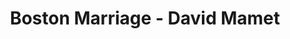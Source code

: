 ---
layout: production
title: Boston Marriage - David Mamet
dates: February 11 - February 20, 2016
location: Berger Park Coach House, Chicago
production:
  - name: Angeli Primlani
    title: Director
    bio_url: http://accidentalshakespeare.com/about/company/angeli_primlani
  - name: Sherry Legare
    title: Producer
    bio_url: http://accidentalshakespeare.com/about/company/sherry_legare
  - name: Matt Cefalu
    title: Stage Manager/Sound and Properties Design
    bio_url: http://accidentalshakespeare.com/about/company/matt_cefalu
  - name: Benjamin Dionysus
    title: Lighting Design
    bio_url: http://accidentalshakespeare.com/about/company/benjamin_dionysus
  - name: Kate Setzer Kamphausen
    title: Costume Design
    bio_url: http://accidentalshakespeare.com/about/company/kate_setzer_kamphausen
  - name: David Denman
    title: Set Design
    bio_url: http://accidentalshakespeare.com/about/company/david_denman

cast:
- actor: Sherry Legare
  role: Anna
  actor_bio_url: http://accidentalshakespeare.com/about/company/sherry_legare
- actor: Julia Kessler
  role: Claire
  actor_bio_url: http://accidentalshakespeare.com/about/company/julia_kessler
- actor: Mary-Ann Arnold
  role: Catherine
  actor_bio_url: http://accidentalshakespeare.com/about/company/maryann_arnold
---